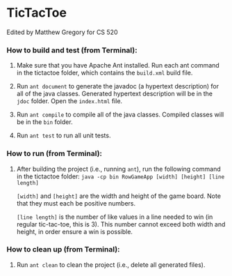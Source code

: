 # TicTacToe
Edited by Matthew Gregory for CS 520

### How to build and test (from Terminal):

1. Make sure that you have Apache Ant installed. Run each ant command in the tictactoe folder, which contains the `build.xml` build file.

2. Run `ant document` to generate the javadoc (a hypertext description) for all of the java classes. Generated hypertext description will be in the `jdoc` folder. Open the `index.html` file. 

3. Run `ant compile` to compile all of the java classes. Compiled classes will be in the `bin` folder.

4. Run `ant test` to run all unit tests.

### How to run (from Terminal):

1. After building the project (i.e., running `ant`), run the following command in the tictactoe folder:
   `java -cp bin RowGameApp [width] [height] [line length]`

   `[width]` and `[height]` are the width and height of the game board. Note that they must each be positive numbers.
   
   `[line length]` is the number of like values in a line needed to win (in regular tic-tac-toe, this is 3). This number cannot exceed both width and height, in order ensure a win is possible.

### How to clean up (from Terminal):

1. Run `ant clean` to clean the project (i.e., delete all generated files).
